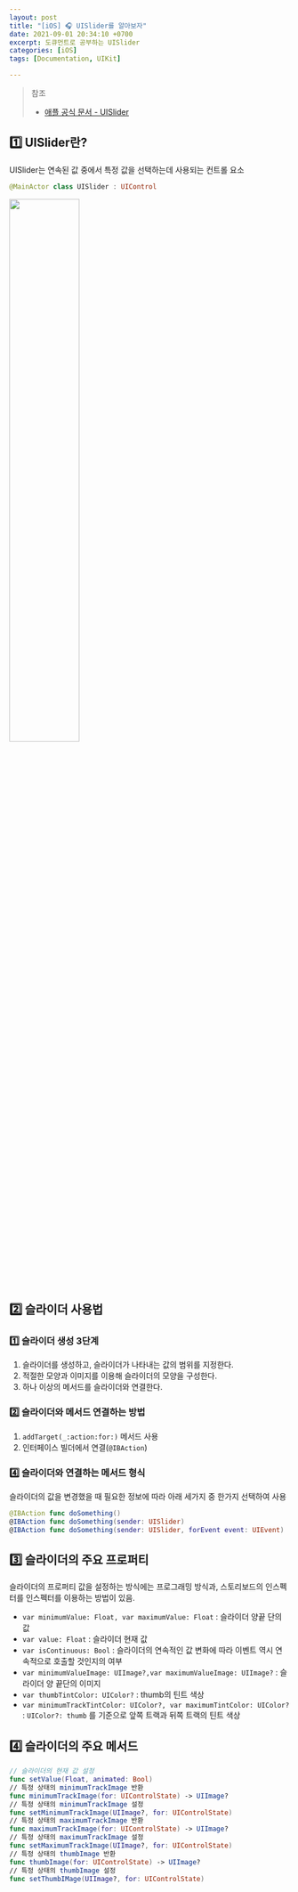 ```yaml
---
layout: post
title: "[iOS] 🎧 UISlider를 알아보자"
date: 2021-09-01 20:34:10 +0700
excerpt: 도큐먼트로 공부하는 UISlider
categories: [iOS]
tags: [Documentation, UIKit]

---
```


> 참조
>
> - [애플 공식 문서 - UISlider](https://developer.apple.com/documentation/uikit/uislider)

## 1️⃣ UISlider란?

UISlider는 연속된 값 중에서 특정 값을 선택하는데 사용되는 컨트롤 요소

``` swift
@MainActor class UISlider : UIControl
```

<img src="https://cphinf.pstatic.net/mooc/20171230_105/1514639121641ImAX6_PNG/61_3.png" width="50%">



## 2️⃣ 슬라이더 사용법

### 1️⃣ 슬라이더 생성 3단계

1. 슬라이더를 생성하고, 슬라이더가 나타내는 값의 범위를 지정한다.
2. 적절한 모양과 이미지를 이용해 슬라이더의 모양을 구성한다.
3. 하나 이상의 메서드를 슬라이더와 연결한다.

### 2️⃣ 슬라이더와 메서드 연결하는 방법

1. `addTarget(_:action:for:)` 메서드 사용
2. 인터페이스 빌더에서 연결(`@IBAction`)

### 4️⃣ 슬라이더와 연결하는 메서드 형식

슬라이더의 값을 변경했을 때 필요한 정보에 따라 아래 세가지 중 한가지 선택하여 사용

``` swift
@IBAction func doSomething()
@IBAction func doSomething(sender: UISlider)
@IBAction func doSomething(sender: UISlider, forEvent event: UIEvent)
```



## 3️⃣ 슬라이더의 주요 프로퍼티

슬라이더의 프로퍼티 값을 설정하는 방식에는 프로그래밍 방식과, 스토리보드의 인스펙터를 인스펙터를 이용하는 방법이 있음.

- `var minimumValue: Float, var maximumValue: Float` : 슬라이더 양끝 단의 값
- `var value: Float` : 슬라이더 현재 값
- `var isContinuous: Bool` : 슬라이더의 연속적인 값 변화에 따라 이벤트 역시 연속적으로 호출할 것인지의 여부
- `var minimumValueImage: UIImage?,var maximumValueImage: UIImage?` : 슬라이더 양 끝단의 이미지
- `var thumbTintColor: UIColor?` : thumb의 틴트 색상
- `var minimumTrackTintColor: UIColor?, var maximumTintColor: UIColor?` : `UIColor?: thumb` 를 기준으로 앞쪽 트랙과 뒤쪽 트랙의 틴트 색상



## 4️⃣ 슬라이더의 주요 메서드

``` swift
// 슬라이더의 현재 값 설정
func setValue(Float, animated: Bool)
// 특정 상태의 minimumTrackImage 반환
func minimumTrackImage(for: UIControlState) -> UIImage?
// 특정 상태의 minimumTrackImage 설정
func setMinimumTrackImage(UIImage?, for: UIControlState)
// 특정 상태의 maximumTrackImage 반환
func maximumTrackImage(for: UIControlState) -> UIImage?
// 특정 상태의 maximumTrackImage 설정
func setMaximumTrackImage(UIImage?, for: UIControlState)
// 특정 상태의 thumbImage 반환
func thumbImage(for: UIControlState) -> UIImage?
// 특정 상태의 thumbImage 설정
func setThumbIMage(UIImage?, for: UIControlState)
```

